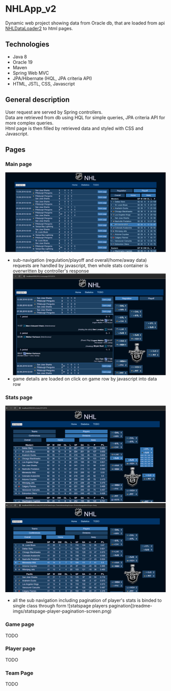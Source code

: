 # NHLApp_v2

Dynamic web project showing data from Oracle db, that are loaded from api [NHLDataLoader2](https://github.com/Tomas-Mas/NHLDataLoader_v2/) to html pages.

## Technologies
- Java 8 <br>
- Oracle 19 <br>
- Maven <br>
- Spring Web MVC <br>
- JPA/Hibernate (HQL, JPA criteria API) <br>
- HTML, JSTL, CSS, Javascript <br>

## General description
User request are served by Spring controllers. <br>
Data are retrieved from db using HQL for simple queries, JPA criteria API for more complex queries. <br>
Html page is then filled by retrieved data and styled with CSS and Javascript.

## Pages

### Main page
![mainpage screenshot](readme-imgs/main-page-screen.png)
- sub-navigation (regulation/playoff and overall/home/away data) requests are handled by javascript, then whole stats container is overwritten by controller's response
![mainpage game detail screenshot](readme-imgs/mainpage-game-detail-screen.png)
- game details are loaded on click on game row by javascript into data row
### Stats page
![statspage screenshot](readme-imgs/statspage-screen.png)
![statspage sub navigation](readme-imgs/statspage-subnavigation-screen.png)
- all the sub navigation including pagination of player's stats is binded to single class through form
![statspage players pagination])readme-imgs/statspage-player-pagination-screen.png)
### Game page
TODO
### Player page
TODO
### Team Page
TODO